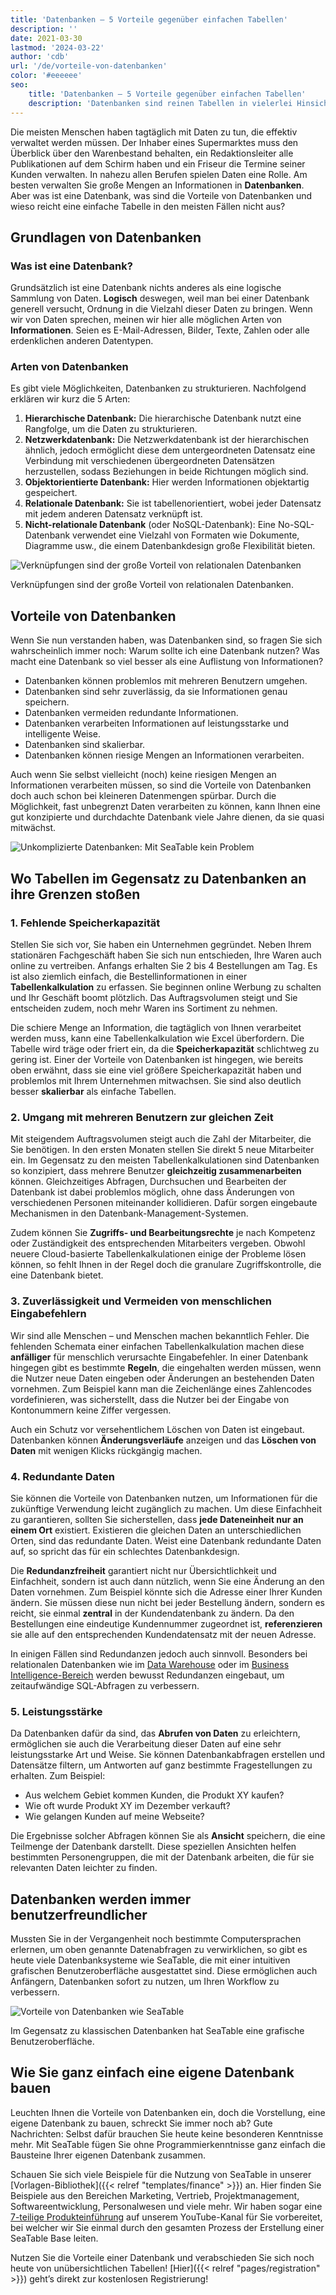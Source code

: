 ```yaml
---
title: 'Datenbanken – 5 Vorteile gegenüber einfachen Tabellen'
description: ''
date: 2021-03-30
lastmod: '2024-03-22'
author: 'cdb'
url: '/de/vorteile-von-datenbanken'
color: '#eeeeee'
seo:
    title: 'Datenbanken – 5 Vorteile gegenüber einfachen Tabellen'
    description: 'Datenbanken sind reinen Tabellen in vielerlei Hinsicht überlegen. Erfahren Sie hier, warum Sie die Vorteile von Datenbanken nutzen sollten!'
---
```


Die meisten Menschen haben tagtäglich mit Daten zu tun, die effektiv verwaltet werden müssen. Der Inhaber eines Supermarktes muss den Überblick über den Warenbestand behalten, ein Redaktionsleiter alle Publikationen auf dem Schirm haben und ein Friseur die Termine seiner Kunden verwalten. In nahezu allen Berufen spielen Daten eine Rolle. Am besten verwalten Sie große Mengen an Informationen in **Datenbanken**. Aber was ist eine Datenbank, was sind die Vorteile von Datenbanken und wieso reicht eine einfache Tabelle in den meisten Fällen nicht aus?

## Grundlagen von Datenbanken

### Was ist eine Datenbank?

Grundsätzlich ist eine Datenbank nichts anderes als eine logische Sammlung von Daten. **Logisch** deswegen, weil man bei einer Datenbank generell versucht, Ordnung in die Vielzahl dieser Daten zu bringen. Wenn wir von Daten sprechen, meinen wir hier alle möglichen Arten von **Informationen**. Seien es E-Mail-Adressen, Bilder, Texte, Zahlen oder alle erdenklichen anderen Datentypen.

### Arten von Datenbanken

Es gibt viele Möglichkeiten, Datenbanken zu strukturieren. Nachfolgend erklären wir kurz die 5 Arten:

1. **Hierarchische Datenbank:** Die hierarchische Datenbank nutzt eine Rangfolge, um die Daten zu strukturieren.
2. **Netzwerkdatenbank:** Die Netzwerkdatenbank ist der hierarchischen ähnlich, jedoch ermöglicht diese dem untergeordneten Datensatz eine Verbindung mit verschiedenen übergeordneten Datensätzen herzustellen, sodass Beziehungen in beide Richtungen möglich sind.
3. **Objektorientierte Datenbank:** Hier werden Informationen objektartig gespeichert.
4. **Relationale Datenbank:** Sie ist tabellenorientiert, wobei jeder Datensatz mit jedem anderen Datensatz verknüpft ist.
5. **Nicht-relationale Datenbank** (oder NoSQL-Datenbank): Eine No-SQL-Datenbank verwendet eine Vielzahl von Formaten wie Dokumente, Diagramme usw., die einem Datenbankdesign große Flexibilität bieten.

![Verknüpfungen sind der große Vorteil von relationalen Datenbanken](https://seatable.io/wp-content/uploads/2021/03/hunter-harritt-Ype9sdOPdYc-unsplash-scaled-1.jpg)

Verknüpfungen sind der große Vorteil von relationalen Datenbanken.

## Vorteile von Datenbanken

Wenn Sie nun verstanden haben, was Datenbanken sind, so fragen Sie sich wahrscheinlich immer noch: Warum sollte ich eine Datenbank nutzen? Was macht eine Datenbank so viel besser als eine Auflistung von Informationen?

- Datenbanken können problemlos mit mehreren Benutzern umgehen.
- Datenbanken sind sehr zuverlässig, da sie Informationen genau speichern.
- Datenbanken vermeiden redundante Informationen.
- Datenbanken verarbeiten Informationen auf leistungsstarke und intelligente Weise.
- Datenbanken sind skalierbar.
- Datenbanken können riesige Mengen an Informationen verarbeiten.

Auch wenn Sie selbst vielleicht (noch) keine riesigen Mengen an Informationen verarbeiten müssen, so sind die Vorteile von Datenbanken doch auch schon bei kleineren Datenmengen spürbar. Durch die Möglichkeit, fast unbegrenzt Daten verarbeiten zu können, kann Ihnen eine gut konzipierte und durchdachte Datenbank viele Jahre dienen, da sie quasi mitwächst.

![Unkomplizierte Datenbanken: Mit SeaTable kein Problem](https://seatable.io/wp-content/uploads/2021/10/pexels-christina-morillo-1181354-e1634551763220.jpg)

## Wo Tabellen im Gegensatz zu Datenbanken an ihre Grenzen stoßen

### 1\. Fehlende Speicherkapazität

Stellen Sie sich vor, Sie haben ein Unternehmen gegründet. Neben Ihrem stationären Fachgeschäft haben Sie sich nun entschieden, Ihre Waren auch online zu vertreiben. Anfangs erhalten Sie 2 bis 4 Bestellungen am Tag. Es ist also ziemlich einfach, die Bestellinformationen in einer **Tabellenkalkulation** zu erfassen. Sie beginnen online Werbung zu schalten und Ihr Geschäft boomt plötzlich. Das Auftragsvolumen steigt und Sie entscheiden zudem, noch mehr Waren ins Sortiment zu nehmen.

Die schiere Menge an Information, die tagtäglich von Ihnen verarbeitet werden muss, kann eine Tabellenkalkulation wie Excel überfordern. Die Tabelle wird träge oder friert ein, da die **Speicherkapazität** schlichtweg zu gering ist. Einer der Vorteile von Datenbanken ist hingegen, wie bereits oben erwähnt, dass sie eine viel größere Speicherkapazität haben und problemlos mit Ihrem Unternehmen mitwachsen. Sie sind also deutlich besser **skalierbar** als einfache Tabellen.

### 2\. Umgang mit mehreren Benutzern zur gleichen Zeit

Mit steigendem Auftragsvolumen steigt auch die Zahl der Mitarbeiter, die Sie benötigen. In den ersten Monaten stellen Sie direkt 5 neue Mitarbeiter ein. Im Gegensatz zu den meisten Tabellenkalkulationen sind Datenbanken so konzipiert, dass mehrere Benutzer **gleichzeitig zusammenarbeiten** können. Gleichzeitiges Abfragen, Durchsuchen und Bearbeiten der Datenbank ist dabei problemlos möglich, ohne dass Änderungen von verschiedenen Personen miteinander kollidieren. Dafür sorgen eingebaute Mechanismen in den Datenbank-Management-Systemen.

Zudem können Sie **Zugriffs- und Bearbeitungsrechte** je nach Kompetenz oder Zuständigkeit des entsprechenden Mitarbeiters vergeben. Obwohl neuere Cloud-basierte Tabellenkalkulationen einige der Probleme lösen können, so fehlt Ihnen in der Regel doch die granulare Zugriffskontrolle, die eine Datenbank bietet.

### 3\. Zuverlässigkeit und Vermeiden von menschlichen Eingabefehlern

Wir sind alle Menschen – und Menschen machen bekanntlich Fehler. Die fehlenden Schemata einer einfachen Tabellenkalkulation machen diese **anfälliger** für menschlich verursachte Eingabefehler. In einer Datenbank hingegen gibt es bestimmte **Regeln**, die eingehalten werden müssen, wenn die Nutzer neue Daten eingeben oder Änderungen an bestehenden Daten vornehmen. Zum Beispiel kann man die Zeichenlänge eines Zahlencodes vordefinieren, was sicherstellt, dass die Nutzer bei der Eingabe von Kontonummern keine Ziffer vergessen.

Auch ein Schutz vor versehentlichem Löschen von Daten ist eingebaut. Datenbanken können **Änderungsverläufe** anzeigen und das **Löschen von Daten** mit wenigen Klicks rückgängig machen.

### 4\. Redundante Daten

Sie können die Vorteile von Datenbanken nutzen, um Informationen für die zukünftige Verwendung leicht zugänglich zu machen. Um diese Einfachheit zu garantieren, sollten Sie sicherstellen, dass **jede Dateneinheit nur an einem Ort** existiert. Existieren die gleichen Daten an unterschiedlichen Orten, sind das redundante Daten. Weist eine Datenbank redundante Daten auf, so spricht das für ein schlechtes Datenbankdesign.

Die **Redundanzfreiheit** garantiert nicht nur Übersichtlichkeit und Einfachheit, sondern ist auch dann nützlich, wenn Sie eine Änderung an den Daten vornehmen. Zum Beispiel könnte sich die Adresse einer Ihrer Kunden ändern. Sie müssen diese nun nicht bei jeder Bestellung ändern, sondern es reicht, sie einmal **zentral** in der Kundendatenbank zu ändern. Da den Bestellungen eine eindeutige Kundennummer zugeordnet ist, **referenzieren** sie alle auf den entsprechenden Kundendatensatz mit der neuen Adresse.

In einigen Fällen sind Redundanzen jedoch auch sinnvoll. Besonders bei relationalen Datenbanken wie im [Data Warehouse](https://de.wikipedia.org/wiki/Data_Warehouse) oder im [Business Intelligence-Bereich](https://de.wikipedia.org/wiki/Business_Intelligence) werden bewusst Redundanzen eingebaut, um zeitaufwändige SQL-Abfragen zu verbessern.

### 5\. Leistungsstärke

Da Datenbanken dafür da sind, das **Abrufen von Daten** zu erleichtern, ermöglichen sie auch die Verarbeitung dieser Daten auf eine sehr leistungsstarke Art und Weise. Sie können Datenbankabfragen erstellen und Datensätze filtern, um Antworten auf ganz bestimmte Fragestellungen zu erhalten. Zum Beispiel:

- Aus welchem Gebiet kommen Kunden, die Produkt XY kaufen?
- Wie oft wurde Produkt XY im Dezember verkauft?
- Wie gelangen Kunden auf meine Webseite?

Die Ergebnisse solcher Abfragen können Sie als **Ansicht** speichern, die eine Teilmenge der Datenbank darstellt. Diese speziellen Ansichten helfen bestimmten Personengruppen, die mit der Datenbank arbeiten, die für sie relevanten Daten leichter zu finden.

## Datenbanken werden immer benutzerfreundlicher

Mussten Sie in der Vergangenheit noch bestimmte Computersprachen erlernen, um oben genannte Datenabfragen zu verwirklichen, so gibt es heute viele Datenbanksysteme wie SeaTable, die mit einer intuitiven grafischen Benutzeroberfläche ausgestattet sind. Diese ermöglichen auch Anfängern, Datenbanken sofort zu nutzen, um Ihren Workflow zu verbessern.

![Vorteile von Datenbanken wie SeaTable](images/Teammitglieder-ohne-Zugriff-auf-eine-Base-in-die-Mitarbeiter-Spalte-eintragen.gif)

Im Gegensatz zu klassischen Datenbanken hat SeaTable eine grafische Benutzeroberfläche.

## Wie Sie ganz einfach eine eigene Datenbank bauen

Leuchten Ihnen die Vorteile von Datenbanken ein, doch die Vorstellung, eine eigene Datenbank zu bauen, schreckt Sie immer noch ab? Gute Nachrichten: Selbst dafür brauchen Sie heute keine besonderen Kenntnisse mehr. Mit SeaTable fügen Sie ohne Programmierkenntnisse ganz einfach die Bausteine Ihrer eigenen Datenbank zusammen.

Schauen Sie sich viele Beispiele für die Nutzung von SeaTable in unserer [Vorlagen-Bibliothek]({{< relref "templates/finance" >}}) an. Hier finden Sie Beispiele aus den Bereichen Marketing, Vertrieb, Projektmanagement, Softwareentwicklung, Personalwesen und viele mehr. Wir haben sogar eine [7-teilige Produkteinführung](https://www.youtube.com/watch?v=srUQ2fD1FM0&t=32s) auf unserem YouTube-Kanal für Sie vorbereitet, bei welcher wir Sie einmal durch den gesamten Prozess der Erstellung einer SeaTable Base leiten.

Nutzen Sie die Vorteile einer Datenbank und verabschieden Sie sich noch heute von unübersichtlichen Tabellen! [Hier]({{< relref "pages/registration" >}}) geht’s direkt zur kostenlosen Registrierung!
